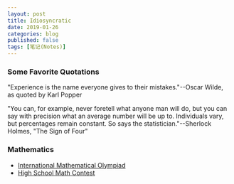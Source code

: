 ```yaml
---
layout: post
title: Idiosyncratic
date: 2019-01-26
categories: blog
published: false
tags: [笔记(Notes)]
---
```


### Some Favorite Quotations

"Experience is the name everyone gives to their mistakes."--Oscar Wilde, as quoted by Karl Popper

"You can, for example, never foretell what anyone man will do, but you can say with precision what an average number will be up to. Individuals vary, but percentages remain constant. So says the statistician."--Sherlock Holmes, "The Sign of Four"

### Mathematics
- [International Mathematical Olympiad](https://www.imo-official.org/problems.aspx)
- [High School Math Contest](https://artofproblemsolving.com/community/c13_contests)  


